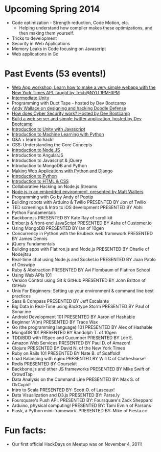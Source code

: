 Upcoming Spring 2014
=====

- Code optimization - Strength reduction, Code Motion, etc.
  - Helping understand how compiler makes these optimizations, and then making them yourself.
- Tricks to development
- Security in Web Applications
- Memory Leaks in Code focusing on Javascript
- Web applications in Go

Past Events (53 events!)
======

- [Web App workshop, Learn how to make a very simple webapp with the New York Times API, taught by Tech@NYU 1PM-3PM](http://www.meetup.com/nyhackdays/events/219015439/)
- [Intermediate Unity](https://github.com/NYUHackDays/Unity-II)
- Programming with Duct Tape - hosted by Dev Bootcamp
- [Andy Wallace on designing and hacking Doodle Defense](https://github.com/NYUHackDays/Doodle-Defense-Hacking)
- [How does Cyber Security work? Hosted by Dev Bootcamp](https://github.com/NYUHackDays/Cyber-Security)
- [Build a web server and simple twitter application, hosted by Dev Bootcamp](https://github.com/NYUHackDays/WebServer-Ruby)
- [Introduction to Unity with Javascript](https://github.com/NYUHackDays/Unity)
- [Introduction to Machine Learning with Python](https://github.com/NYUHackDays/Machine-Learning)
- Q&A + learn to hack!
- CSS: Understanding the Core Concepts
- [Introduction to Node.JS](https://github.com/NYUHackDays/NodeJS-Introduction)
- Introduction to AngularJS
- Introduction to Javascript & jQuery
- Introduction to MongoDB and Python
- [Making Web Applications with Python and Django](https://github.com/NYUHackDays/Django)
- [Introduction to Python](https://github.com/NYUHackDays/Python)
- [Introduction to HTML & CSS](https://github.com/NYUHackDays/HTMLandCSS)
- Collaborative Hacking on Node.js Streams
- [Node.js in an embedded environment, presented by Matt Walters](https://github.com/NYUHackDays/NodeJS-Embedded)
- Programming with Go by Andy of Poptip
- Building robots with Arduino & Twilio PRESENTED BY Jon of Twilio
- TED screenings & Intro to iOS development PRESENTED BY Abhi
- Python Fundamentals
- Backbone.js PRESENTED BY Kate Ray of scroll kit
- Ember.js & front-end JavaScript PRESENTED BY Asha of Customer.io
- Using MongoDB PRESENTED BY Ian of 10gen
- Concurrency in Python with the Brubeck web framework PRESENTED BY James Dennis
- jQuery Fundamentals
- Building apps with Flatiron.js and Node.js PRESENTED BY Charlie of Nodejitsu
- Real-time chat using Node.js and Socket.io PRESENTED BY Juan Pablo of Onswipe
- Ruby & Abstraction PRESENTED BY Avi Flombaum of Flatiron School
- Using Web APIs 101
- Version Control using Git & GitHub PRESENTED BY John Britton of GitHub
- Unix For Beginners: Setting up your environment & command line best practices
- Sass & Compass PRESENTED BY Jeff Escalante
- Big Data in Real-Time using Backtype Storm PRESENTED BY Paul of Sonar.me
- Android Development 101 PRESENTED BY Aaron of Hashable
- Beginner Vi(m) PRESENTED BY Trace Wax
- Go (the programming language) 101 PRESENTED BY Alex of Hashable
- MongoDB 101 PRESENTED BY Randolph T. of 10gen
- TDD/BDD with RSpec and Cucumber PRESENTED BY Lee E.
- Amazon Web Services PRESENTED BY Paul D. of Amazon!
- Clojure PRESENTED BY David N. of the New York Times
- Ruby on Rails 101 PRESENTED BY Nate B. of Scaffold!
- Load Balancing with nginx PRESENTED BY Will C of Clotheshorse!
- Redis PRESENTED BY Coursekit
- Backbone.js and other JS frameworks PRESENTED BY Mike Swift of CrowdTap
- Data Analysis on the Command Line PRESENTED BY: Max S. of OkCupid!
- Intro to Scala PRESENTED BY: Scott O. of Lascaux!
- Data Visualization and D3.js PRESENTED BY: Parse.ly
- Foursquare's Push API. PRESENTED BY: Foursquare's Zack Sheppard
- Arduino, physical computing! PRESENTED BY: Tami Evnin of Parsons
- Flask, a Python mini-framework. PRESENTED BY: Mike of Fiesta.cc

Fun facts:
===

- Our first official HackDays on Meetup was on November 4, 2011!
